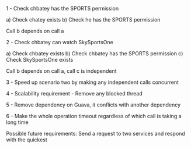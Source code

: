 1 - Check chbatey has the SPORTS permission

a) Check chatey exists
b) Check he has the SPORTS permission

Call b depends on call a

2 -  Check chbatey can watch SkySportsOne

a) Check chbatey  exists
b) Check chbatey has the SPORTS permission
c) Check SkySportsOne exists

Call b depends on call a, call c is independent

3 - Speed up scenario two by making any independent calls concurrent

4 - Scalability requirement - Remove any blocked thread

5 - Remove dependency on Guava, it conflicts with another dependency

6 -  Make the whole operation timeout regardless of which call is taking a 
long time

Possible future requirements:
Send a request to two services and respond with the quickest




